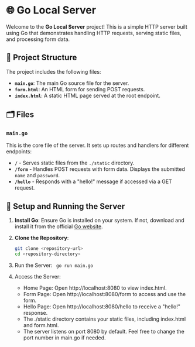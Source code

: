 # 🌐 Go Local Server

Welcome to the **Go Local Server** project! This is a simple HTTP server built using Go that demonstrates handling HTTP requests, serving static files, and processing form data.

## 📁 Project Structure

The project includes the following files:

- **`main.go`**: The main Go source file for the server.
- **`form.html`**: An HTML form for sending POST requests.
- **`index.html`**: A static HTML page served at the root endpoint.

## 🗂️ Files

### `main.go`

This is the core file of the server. It sets up routes and handlers for different endpoints:

- **`/`** - Serves static files from the `./static` directory.
- **`/form`** - Handles POST requests with form data. Displays the submitted `name` and `password`.
- **`/hello`** - Responds with a "hello!" message if accessed via a GET request.

## 🚀 Setup and Running the Server

1. **Install Go**: Ensure Go is installed on your system. If not, download and install it from the official [Go website](https://go.dev/doc/install).
2. **Clone the Repository**:
   ```bash
   git clone <repository-url>
   cd <repository-directory>
3. Run the Server:
<code> go run main.go </code>

4. Access the Server:
    * Home Page: Open http://localhost:8080 to view index.html.
    * Form Page: Open http://localhost:8080/form to access and use the form.
    * Hello Page: Open http://localhost:8080/hello to receive a "hello!" response.
    * The ./static directory contains your static files, including index.html and form.html.
    * The server listens on port 8080 by default. Feel free to change the port number in main.go if needed.
